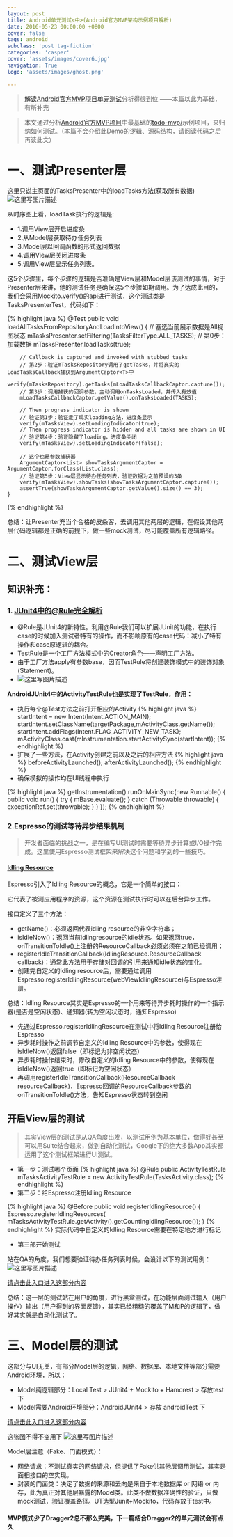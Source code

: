 ```yaml
---
layout: post
title: Android单元测试<中>(Android官方MVP架构示例项目解析)
date: 2016-05-23 00:00:00 +0800
cover: false
tags: android
subclass: 'post tag-fiction'
categories: 'casper'
cover: 'assets/images/cover6.jpg'
navigation: True
logo: 'assets/images/ghost.png'

---
```


> [解读Android官方MVP项目单元测试](http://www.jianshu.com/p/cf446be43ae8)分析得很到位
> ——本篇以此为基础，有所补充

> 本文通过分析[Android官方MVP项目](https://github.com/googlesamples/android-architecture)中最基础的[todo-mvp/](https://github.com/googlesamples/android-architecture/tree/todo-mvp/)示例项目，来归纳如何测试。（本篇不会介绍此Demo的逻辑、源码结构，请阅读代码之后再读此文）

# 一、测试Presenter层
这里只说主页面的TasksPresenter中的loadTasks方法(获取所有数据)
![这里写图片描述](http://img.blog.csdn.net/20160523104053928)

从时序图上看，loadTask执行的逻辑是:

- 1.调用View层开启进度条
- 2.从Model层获取待办任务列表
- 3.Model层以回调函数的形式返回数据
- 4.调用View层关闭进度条
- 5.调用View层显示任务列表。

这5个步骤里，每个步骤的逻辑是否准确是View层和Model层该测试的事情，对于Presenter层来讲，他的测试任务是确保这5个步骤如期调用。为了达成此目的，我们会采用Mockito.verify()的api进行测试，这个测试类是TasksPresenterTest，代码如下：

{% highlight java %}
@Test
public void loadAllTasksFromRepositoryAndLoadIntoView() {
        // 塞选当前展示数据是All视图状态
        mTasksPresenter.setFiltering(TasksFilterType.ALL_TASKS);
        // 第0步：加载数据
        mTasksPresenter.loadTasks(true);

        // Callback is captured and invoked with stubbed tasks
        // 第2步：验证mTasksRepository调用了getTasks，并将真实的LoadTasksCallback捕获到ArgumentCaptor<T>中
        verify(mTasksRepository).getTasks(mLoadTasksCallbackCaptor.capture());
        // 第3步：调用捕获的回调参数，主动调用onTasksLoaded，并传入有效值
        mLoadTasksCallbackCaptor.getValue().onTasksLoaded(TASKS);

        // Then progress indicator is shown
        // 验证第1步：验证走了现实loading方法，进度条显示
        verify(mTasksView).setLoadingIndicator(true);
        // Then progress indicator is hidden and all tasks are shown in UI
        // 验证第4步：验证隐藏了loading，进度条关闭
        verify(mTasksView).setLoadingIndicator(false);

        // 这个也是参数捕获器
        ArgumentCaptor<List> showTasksArgumentCaptor = ArgumentCaptor.forClass(List.class);
        // 验证第5步：View层显示待办任务列表，验证数据为之前预设的3条
        verify(mTasksView).showTasks(showTasksArgumentCaptor.capture());
        assertTrue(showTasksArgumentCaptor.getValue().size() == 3);
    }
{% endhighlight %}

总结：让Presenter充当个合格的皮条客，去调用其他两层的逻辑，在假设其他两层代码逻辑都是正确的前提下，做一些mock测试，尽可能覆盖所有逻辑路径。

# 二、测试View层

## 知识补充：

### 1. [JUnit4中的@Rule完全解析](http://blog.csdn.net/yqj2065/article/details/40313577)
-   @Rule是JUnit4的新特性。利用@Rule我们可以扩展JUnit的功能，在执行case的时候加入测试者特有的操作，而不影响原有的case代码：减小了特有操作和case原逻辑的耦合。
- TestRule是一个工厂方法模式中的Creator角色——声明工厂方法。
- 由于工厂方法apply有参数base，因而TestRule将创建装饰模式中的装饰对象(Statement)。
-  ![这里写图片描述](http://images.cnitblog.com/blog/141115/201310/26183706-239079e23eff4e7ebb62c36d86b27bc9.jpg)

**AndroidJUnit4中的ActivityTestRule也是实现了TestRule，作用：**

- 执行每个@Test方法之前打开相应的Activity
{% highlight java %}
startIntent = new Intent(Intent.ACTION_MAIN);
startIntent.setClassName(targetPackage,mActivityClass.getName());
startIntent.addFlags(Intent.FLAG_ACTIVITY_NEW_TASK);
mActivityClass.cast(mInstrumentation.startActivitySync(startIntent));
{% endhighlight %}
- 扩展了一些方法，在Activity创建之前以及之后的相应方法
{% highlight java %}
beforeActivityLaunched();
afterActivityLaunched();
{% endhighlight %}
- 确保模拟的操作均在UI线程中执行

{% highlight java %}
getInstrumentation().runOnMainSync(new Runnable() {
                public void run() {
                    try {
                        mBase.evaluate();
                    } catch (Throwable throwable) {
                        exceptionRef.set(throwable);
                    }
                }
            });
{% endhighlight %}

### 2.Espresso的测试等待异步结果机制

> 开发者面临的挑战之一，是在编写UI测试时需要等待异步计算或I/O操作完成。这里使用Espresso测试框架来解决这个问题和学到的一些技巧。

#### **[Idling Resource](http://www.jianshu.com/p/95d075b90a2f)**
Espresso引入了Idling Resource的概念，它是一个简单的接口：

它代表了被测应用程序的资源，这个资源在测试执行时可以在后台异步工作。

接口定义了三个方法：

- getName()：必须返回代表idling resource的非空字符串；
- isIdleNow()：返回当前idlingresource的idle状态。如果返回true，onTransitionToIdle()上注册的ResourceCallback必须必须在之前已经调用；
- registerIdleTransitionCallback(IdlingResource.ResourceCallback callback)：通常此方法用于存储对回调的引用来通知idle状态的变化。
- 创建完自定义的idling resource后，需要通过调用Espresso.registerIdlingResource(webViewIdlingResource)与Espresso注册。

总结：Idling Resource其实是Espresso的一个用来等待异步耗时操作的一个指示器(是否是空闲状态)、通知器(转为空闲状态时，通知Espresso)

- 先通过Espresso.registerIdlingResource在测试中将Idling Resource注册给Espresso
- 异步耗时操作之前调节自定义的Idling Resource中的参数，使得现在isIdleNow()返回false（即标记为非空闲状态）
-  异步耗时操作结束时，修改自定义的Idling Resource中的参数，使得现在isIdleNow()返回true（即标记为空闲状态）
- 再调用registerIdleTransitionCallback(ResourceCallback resourceCallback)，Espresso回调的ResourceCallback参数的onTransitionToIdle()方法，告知Espresso状态转到空闲

## 开启View层的测试

> 其实View层的测试是从QA角度出发，以测试用例为基本单位，做得好甚至可以用Suite结合起来，做到自动化测试，Google下的绝大多数App其实都运用了这个测试框架进行UI测试。

- 第一步：测试哪个页面
{% highlight java %}
@Rule
public ActivityTestRule<TasksActivity> mTasksActivityTestRule =
            new ActivityTestRule<TasksActivity>(TasksActivity.class);
{% endhighlight %}
- 第二步：给Espresso注册Idling Resource

{% highlight java %}
@Before
public void registerIdlingResource() {
        Espresso.registerIdlingResources(
                mTasksActivityTestRule.getActivity().getCountingIdlingResource());
    }
{% endhighlight %}
实际代码中自定义的Idling Resource需要在特定地方进行标记

- 第三部开始测试

站在QA的角度，我们想要验证待办任务列表时候，会设计以下的测试用例：
![这里写图片描述](http://img.blog.csdn.net/20160523105505951)

[请点击此入口进入这部分内容](http://www.jianshu.com/p/cf446be43ae8)

总结：这一层的测试站在用户的角度，进行黑盒测试，在功能层面测试输入（用户操作）输出（用户得到的界面反馈），其实已经粗糙的覆盖了M和P的逻辑了，做好其实就是自动化测试了。

# 三、Model层的测试

这部分与UI无关，有部分Model层的逻辑，网络、数据库、本地文件等部分需要Android环境，所以：

- Model纯逻辑部分：Local Test > JUnit4 + Mockito + Hamcrest > 存放test下
- Model需要Android环境部分：AndroidJUnit4 > 存放 androidTest 下

[请点击此入口进入这部分内容](http://www.jianshu.com/p/cf446be43ae8)

这张图不得不盗用下
![这里写图片描述](http://img.blog.csdn.net/20160523113151289)

Model层注意（Fake、门面模式）：

- 网络请求：不测试真实的网络请求，但提供了Fake供其他层调用测试，其实是面相接口的空实现。
- 封装的门面类：决定了数据的来源和去向是来自于本地数据库 or 网络 or 内存，此为真正对其他层暴露的Model类。此类不做数据准确性的验证，只做mock测试，验证覆盖路径。UT选型Junit+Mockito，代码存放于test中。

#### MVP模式少了Dragger2总不那么完美，下一篇结合Dragger2的单元测试会有点久



